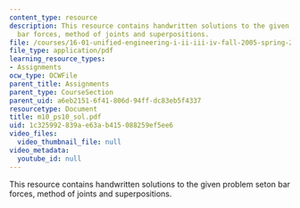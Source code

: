 ```yaml
---
content_type: resource
description: This resource contains handwritten solutions to the given problem seton
  bar forces, method of joints and superpositions.
file: /courses/16-01-unified-engineering-i-ii-iii-iv-fall-2005-spring-2006/1c325992839ae63ab415088259ef5ee6_m10_ps10_sol.pdf
file_type: application/pdf
learning_resource_types:
- Assignments
ocw_type: OCWFile
parent_title: Assignments
parent_type: CourseSection
parent_uid: a6eb2151-6f41-806d-94ff-dc83eb5f4337
resourcetype: Document
title: m10_ps10_sol.pdf
uid: 1c325992-839a-e63a-b415-088259ef5ee6
video_files:
  video_thumbnail_file: null
video_metadata:
  youtube_id: null
---
```

This resource contains handwritten solutions to the given problem seton bar forces, method of joints and superpositions.